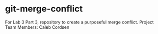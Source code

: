 # git-merge-conflict
For Lab 3 Part 3, repository to create a purposeful merge conflict.
Project Team Members: Caleb Cordsen
